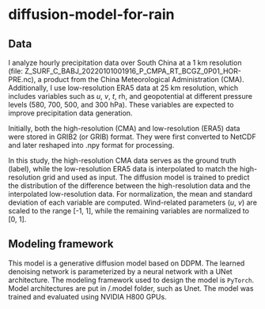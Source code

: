 # diffusion-model-for-rain

## Data

I analyze hourly precipitation data over South China at a 1 km resolution (file: Z_SURF_C_BABJ_20220101001916_P_CMPA_RT_BCGZ_0P01_HOR-PRE.nc), a product from the China Meteorological Administration (CMA). Additionally, I use low-resolution ERA5 data at 25 km resolution, which includes variables such as *u*, *v*, *t*, rh, and geopotential at different pressure levels (580, 700, 500, and 300 hPa). These variables are expected to improve precipitation data generation.

Initially, both the high-resolution (CMA) and low-resolution (ERA5) data were stored in GRIB2 (or GRIB) format. They were first converted to NetCDF and later reshaped into .npy format for processing.

In this study, the high-resolution CMA data serves as the ground truth (label), while the low-resolution ERA5 data is interpolated to match the high-resolution grid and used as input. The diffusion model is trained to predict the distribution of the difference between the high-resolution data and the interpolated low-resolution data. For normalization, the mean and standard deviation of each variable are computed. Wind-related parameters (*u*, *v*) are scaled to the range [-1, 1], while the remaining variables are normalized to [0, 1].

## Modeling framework

This model is a generative diffusion model based on DDPM. The learned denoising network
is parameterized by a neural network with a UNet architecture. The modeling
framework used to design the model is `PyTorch`. Model architectures are put in /.model folder, such as Unet. The model was trained and
evaluated using NVIDIA H800 GPUs.
